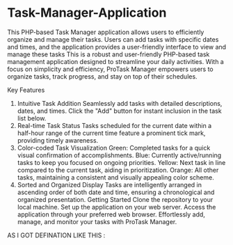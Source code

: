 # Task-Manager-Application
This PHP-based Task Manager application allows users to efficiently organize and manage their tasks. Users can add tasks with specific dates and times, and the application provides a user-friendly interface to view and manage these tasks
This is a robust and user-friendly PHP-based task management application designed to streamline your daily activities. With a focus on simplicity and efficiency, ProTask Manager empowers users to organize tasks, track progress, and stay on top of their schedules.

Key Features
1. Intuitive Task Addition
Seamlessly add tasks with detailed descriptions, dates, and times.
Click the "Add" button for instant inclusion in the task list below.
2. Real-time Task Status
Tasks scheduled for the current date within a half-hour range of the current time feature a prominent tick mark, providing timely awareness.
3. Color-coded Task Visualization
Green: Completed tasks for a quick visual confirmation of accomplishments.
Blue: Currently active/running tasks to keep you focused on ongoing priorities.
Yellow: Next task in line compared to the current task, aiding in prioritization.
Orange: All other tasks, maintaining a consistent and visually appealing color scheme.
4. Sorted and Organized Display
Tasks are intelligently arranged in ascending order of both date and time, ensuring a chronological and organized presentation.
Getting Started
Clone the repository to your local machine.
Set up the application on your web server.
Access the application through your preferred web browser.
Effortlessly add, manage, and monitor your tasks with ProTask Manager.

AS I GOT DEFINATION LIKE THIS :
<!-- Create a task manager application using PHP.
User can add the task with the selected date and time.
When user clicks the Add button, the task should be added to the list being displayed below the Add button.
If any task added which has current date, and the time is within the range of half an hour prior or later, compared to current time, then show a tick mark before that task.
The tasks should be displayed in the ascending order of date and time.
Each task should have a background color as follows:
If the task get completed - Green.  == past, k previous date na hoy te [currentdate karta previous date na]
If the task is currently active/running - Blue.
The next task in the list compared to current task - Yellow
Other tasks in the list - Orange -->

